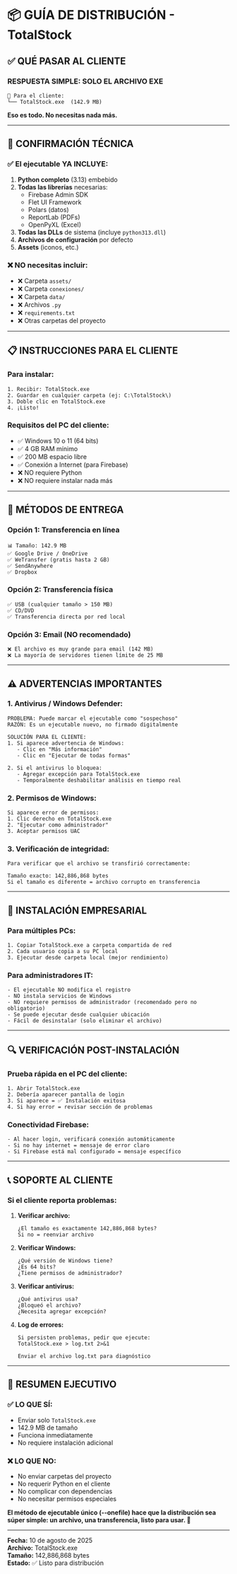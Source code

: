# 📦 GUÍA DE DISTRIBUCIÓN - TotalStock

## ✅ **QUÉ PASAR AL CLIENTE**

### **RESPUESTA SIMPLE: SOLO EL ARCHIVO EXE**

```
📁 Para el cliente:
└── TotalStock.exe  (142.9 MB)
```

**Eso es todo. No necesitas nada más.**

---

## 🎯 **CONFIRMACIÓN TÉCNICA**

### **✅ El ejecutable YA INCLUYE:**

1. **Python completo** (3.13) embebido
2. **Todas las librerías** necesarias:
   - Firebase Admin SDK
   - Flet UI Framework
   - Polars (datos)
   - ReportLab (PDFs)
   - OpenPyXL (Excel)
3. **Todas las DLLs** de sistema (incluye `python313.dll`)
4. **Archivos de configuración** por defecto
5. **Assets** (iconos, etc.)

### **❌ NO necesitas incluir:**
- ❌ Carpeta `assets/`
- ❌ Carpeta `conexiones/`
- ❌ Carpeta `data/`
- ❌ Archivos `.py`
- ❌ `requirements.txt`
- ❌ Otras carpetas del proyecto

---

## 📋 **INSTRUCCIONES PARA EL CLIENTE**

### **Para instalar:**
```
1. Recibir: TotalStock.exe
2. Guardar en cualquier carpeta (ej: C:\TotalStock\)
3. Doble clic en TotalStock.exe
4. ¡Listo!
```

### **Requisitos del PC del cliente:**
- ✅ Windows 10 o 11 (64 bits)
- ✅ 4 GB RAM mínimo
- ✅ 200 MB espacio libre
- ✅ Conexión a Internet (para Firebase)
- ❌ NO requiere Python
- ❌ NO requiere instalar nada más

---

## 🚀 **MÉTODOS DE ENTREGA**

### **Opción 1: Transferencia en línea**
```
📊 Tamaño: 142.9 MB
✅ Google Drive / OneDrive
✅ WeTransfer (gratis hasta 2 GB)
✅ SendAnywhere
✅ Dropbox
```

### **Opción 2: Transferencia física**
```
✅ USB (cualquier tamaño > 150 MB)
✅ CD/DVD
✅ Transferencia directa por red local
```

### **Opción 3: Email (NO recomendado)**
```
❌ El archivo es muy grande para email (142 MB)
❌ La mayoría de servidores tienen límite de 25 MB
```

---

## ⚠️ **ADVERTENCIAS IMPORTANTES**

### **1. Antivirus / Windows Defender:**
```
PROBLEMA: Puede marcar el ejecutable como "sospechoso"
RAZÓN: Es un ejecutable nuevo, no firmado digitalmente

SOLUCIÓN PARA EL CLIENTE:
1. Si aparece advertencia de Windows:
   - Clic en "Más información"
   - Clic en "Ejecutar de todas formas"

2. Si el antivirus lo bloquea:
   - Agregar excepción para TotalStock.exe
   - Temporalmente deshabilitar análisis en tiempo real
```

### **2. Permisos de Windows:**
```
Si aparece error de permisos:
1. Clic derecho en TotalStock.exe
2. "Ejecutar como administrador"
3. Aceptar permisos UAC
```

### **3. Verificación de integridad:**
```
Para verificar que el archivo se transfirió correctamente:

Tamaño exacto: 142,886,868 bytes
Si el tamaño es diferente = archivo corrupto en transferencia
```

---

## 💼 **INSTALACIÓN EMPRESARIAL**

### **Para múltiples PCs:**
```
1. Copiar TotalStock.exe a carpeta compartida de red
2. Cada usuario copia a su PC local
3. Ejecutar desde carpeta local (mejor rendimiento)
```

### **Para administradores IT:**
```
- El ejecutable NO modifica el registro
- NO instala servicios de Windows
- NO requiere permisos de administrador (recomendado pero no obligatorio)
- Se puede ejecutar desde cualquier ubicación
- Fácil de desinstalar (solo eliminar el archivo)
```

---

## 🔍 **VERIFICACIÓN POST-INSTALACIÓN**

### **Prueba rápida en el PC del cliente:**
```
1. Abrir TotalStock.exe
2. Debería aparecer pantalla de login
3. Si aparece = ✅ Instalación exitosa
4. Si hay error = revisar sección de problemas
```

### **Conectividad Firebase:**
```
- Al hacer login, verificará conexión automáticamente
- Si no hay internet = mensaje de error claro
- Si Firebase está mal configurado = mensaje específico
```

---

## 📞 **SOPORTE AL CLIENTE**

### **Si el cliente reporta problemas:**

1. **Verificar archivo:**
   ```
   ¿El tamaño es exactamente 142,886,868 bytes?
   Si no = reenviar archivo
   ```

2. **Verificar Windows:**
   ```
   ¿Qué versión de Windows tiene?
   ¿Es 64 bits?
   ¿Tiene permisos de administrador?
   ```

3. **Verificar antivirus:**
   ```
   ¿Qué antivirus usa?
   ¿Bloqueó el archivo?
   ¿Necesita agregar excepción?
   ```

4. **Log de errores:**
   ```
   Si persisten problemas, pedir que ejecute:
   TotalStock.exe > log.txt 2>&1
   
   Enviar el archivo log.txt para diagnóstico
   ```

---

## 🎉 **RESUMEN EJECUTIVO**

### **✅ LO QUE SÍ:**
- Enviar solo `TotalStock.exe`
- 142.9 MB de tamaño
- Funciona inmediatamente
- No requiere instalación adicional

### **❌ LO QUE NO:**
- No enviar carpetas del proyecto
- No requerir Python en el cliente
- No complicar con dependencias
- No necesitar permisos especiales

**El método de ejecutable único (--onefile) hace que la distribución sea súper simple: un archivo, una transferencia, listo para usar. 🚀**

---

**Fecha:** 10 de agosto de 2025  
**Archivo:** TotalStock.exe  
**Tamaño:** 142,886,868 bytes  
**Estado:** ✅ Listo para distribución
